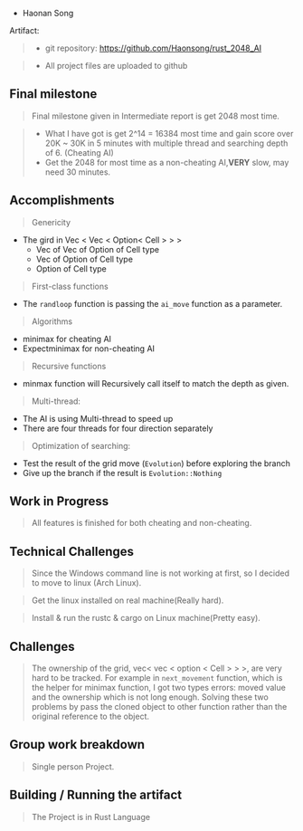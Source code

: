 * Haonan Song

Artifact:
> * git repository: <https://github.com/Haonsong/rust_2048_AI>

> * All project files are uploaded to github

## Final milestone

> Final milestone given in Intermediate report is get 2048 most time.

> - What I have got is get 2^14 = 16384 most time and gain score over 20K ~ 30K in 5 minutes with multiple thread and searching depth of 6. (Cheating AI)
> - Get the 2048 for most time as a non-cheating AI,__**VERY**__ slow, may need 30 minutes.

## Accomplishments

> Genericity
* The gird in Vec < Vec < Option< Cell > > >
  * Vec of Vec of Option of Cell type
  * Vec of Option of Cell type
  * Option of Cell type

> First-class functions
* The `randloop` function is passing the `ai_move` function as a parameter.

> Algorithms
  * minimax for cheating AI
  * Expectminimax for non-cheating AI

> Recursive functions
  * minmax function will Recursively call itself to match the depth as given.

> Multi-thread:
  * The AI is using Multi-thread to speed up
  * There are four threads for four direction separately

> Optimization of searching:
  * Test the result of the grid move (`Evolution`) before exploring the branch
  * Give up the branch if the result is `Evolution::Nothing`

## Work in Progress

> All features is finished for both cheating and non-cheating.

## Technical Challenges

> Since the Windows command line is not working at first, so I decided to move to linux (Arch Linux).

> Get the linux installed on real machine(Really hard).

> Install & run the rustc & cargo on Linux machine(Pretty easy).

## Challenges

> The ownership of the grid, vec< vec < option < Cell > > >, are very hard to be tracked. For example in `next_movement` function, which is the helper for minimax function, I got two types errors: moved value and the ownership which is not long enough. Solving these two problems by pass the cloned object to other function rather than the original reference to the object.

## Group work breakdown

> Single person Project.

## Building / Running the artifact

> The Project is in Rust Language
